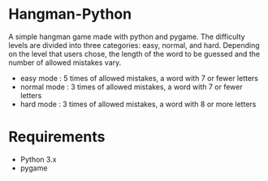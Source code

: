 # Hangman-Python
A simple hangman game made with python and pygame. The difficulty levels are divided into three categories: easy, normal, and hard. Depending on the level that users chose, the length of the word to be guessed and the number of allowed mistakes vary. <br>

- easy mode : 5 times of allowed mistakes, a word with 7 or fewer letters
- normal mode : 3 times of allowed mistakes, a word with 7 or fewer letters
- hard mode : 3 times of allowed mistakes, a word with 8 or more letters

# Requirements
- Python 3.x
- pygame
